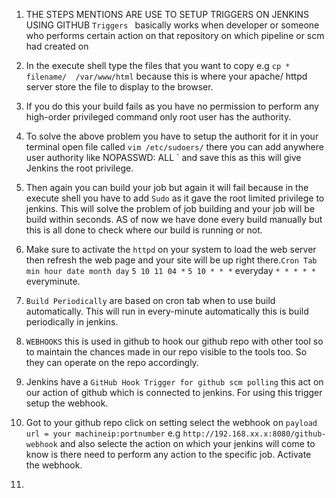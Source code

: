 1. THE STEPS MENTIONS ARE USE TO SETUP TRIGGERS ON JENKINS USING GITHUB 
  `Triggers ` basically works when developer or someone who performs certain action on that repository on which pipeline or scm had created on
2. In the execute shell type the files that you want to copy e.g `cp * filename/  /var/www/html` 
because this is where your apache/ httpd server store the file to display to the browser.
3. If you do this your build fails as you have no permission to perform any high-order privileged command only root user has the authority.
4. To solve the above problem you have to setup the authorit for it in your terminal open file called `vim /etc/sudoers/` there you can add anywhere user authority like
 NOPASSWD: ALL
`
and save this as this will give Jenkins the root privilege.
5. Then again you can build your job but again it will fail because in the execute shell you have to add `Sudo`  as it gave the root limited privilege to jenkins. This will solve the problem of job building and your job will be build within seconds. AS of now we have done every build manually but this is all done to check where our build is running or not.
6. Make sure to activate the `httpd` on your system to load the web server then refresh the web  page and your site will be up right there.``Cron Tab ``
`min hour date month day`
`5 10 11 04 *`
`5 10 * * *` everyday
`* * * * *` everyminute.

7. `Build Periodically` are based on cron tab when to use build automatically.
This will run in every-minute automatically this is build periodically in jenkins.

8. ``WEBHOOKS`` this is used in github to hook our github repo with other tool so to maintain the chances made in our repo visible to the tools too. So they can operate on the repo accordingly.
9. Jenkins have a `GitHub Hook Trigger for github scm polling` this act on our action of github which is connected to jenkins. For using this trigger setup the webhook.

10. Got to your github repo click on setting select the webhook  on `payload url = your machineip:portnumber`
e.g `http://192.168.xx.x:8080/github-webhook` and also selecte the action on which your jenkins will come to know is there need to perform any action to the specific job. Activate the webhook. 

11. 
